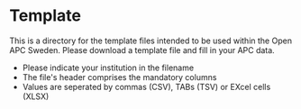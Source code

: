 # Template  

This is a directory for the template files intended to be used within the Open APC Sweden. Please download a template file and fill in your APC data.
  
* Please indicate your institution in the filename  
* The file's header comprises the mandatory columns  
* Values are seperated by commas (CSV), TABs (TSV) or EXcel cells (XLSX) 
